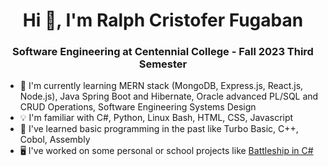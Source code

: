 <h1 align="center">Hi 👋, I'm Ralph Cristofer Fugaban</h1>
<h3 align="center">Software Engineering at Centennial College - Fall 2023 Third Semester</h3>

- 🌱 I'm currently learning MERN stack (MongoDB, Express.js, React.js, Node.js), Java Spring Boot and Hibernate, Oracle advanced PL/SQL and CRUD Operations, Software Engineering Systems Design
- 💡 I'm familiar with C#, Python, Linux Bash, HTML, CSS, Javascript
- 📜 I've learned basic programming in the past like Turbo Basic, C++, Cobol, Assembly
- 🖥️ I've worked on some personal or school projects like <a href="https://docs.google.com/presentation/d/1RocEVhrHcLwuX_jFPL1JJpWXfiV0F1ZkjymXuNNqIBk/">Battleship in C#</a>


<!--
**ralphcristofer/ralphcristofer** is a ✨ _special_ ✨ repository because its `README.md` (this file) appears on your GitHub profile.

Here are some ideas to get you started:

- 🔭 I’m currently working on ...
- 🌱 I’m currently learning MERN stack (MongoDB, Express.js, React.js, Node.js), Java Spring Boot and Hibernate, Oracle advanced PL/SQL and CRUD Operations, Software Engineering Systems Design
- 👯 I’m looking to collaborate on ...
- 🤔 I’m looking for help with ...
- 💬 Ask me about ...
- 📫 How to reach me: ...
- 😄 Pronouns: ...
- ⚡ Fun fact: ...
-->
